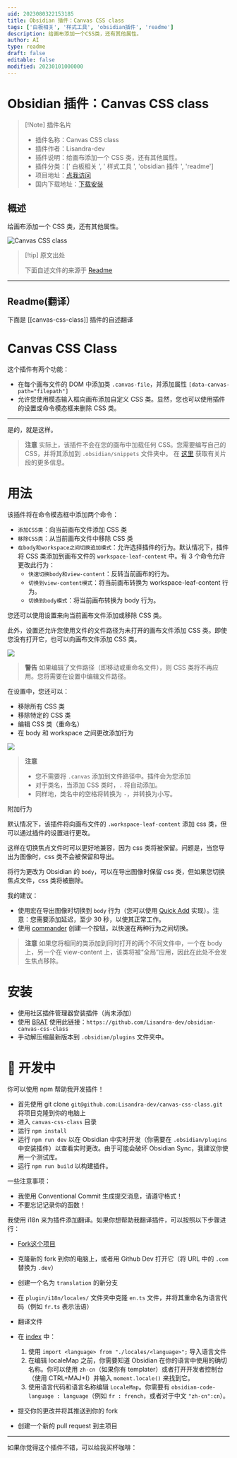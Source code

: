 ```yaml
---
uid: 2023080322153185
title: Obsidian 插件：Canvas CSS class
tags: ['白板相关', '样式工具', 'obsidian插件', 'readme']
description: 给画布添加一个CSS类，还有其他属性。
author: AI
type: readme
draft: false
editable: false
modified: 20230101000000
---
```


# Obsidian 插件：Canvas CSS class

> [!Note] 插件名片
> - 插件名称：Canvas CSS class
> - 插件作者：Lisandra-dev
> - 插件说明：给画布添加一个 CSS 类，还有其他属性。
> - 插件分类：[' 白板相关 ', ' 样式工具 ', 'obsidian 插件 ', 'readme']
> - 项目地址：[点我访问](https://github.com/Lisandra-dev/obsidian-canvas-css-class)
> - 国内下载地址：[下载安装](https://pkmer.cn/products/plugin/pluginMarket/?canvas-css-class)

## 概述

给画布添加一个 CSS 类，还有其他属性。

![Canvas CSS class](https://cdn.pkmer.cn/covers/canvas-css-class.png!pkmer)

> [!tip] 原文出处
>
>下面自述文件的来源于 [Readme](https://ghproxy.net/https://raw.githubusercontent.com/Lisandra-dev/obsidian-canvas-css-class/master/README.md)
>

---

## Readme(翻译）

下面是 [[canvas-css-class]] 插件的自述翻译

# Canvas CSS Class

这个插件有两个功能：

- 在每个画布文件的 DOM 中添加类 `.canvas-file`，并添加属性 `[data-canvas-path="filepath"]`
- 允许您使用模态输入框向画布添加自定义 CSS 类。显然，您也可以使用插件的设置或命令模态框来删除 CSS 类。

---

是的，就是这样。

> **注意**
> 实际上，该插件不会在您的画布中加载任何 CSS。您需要编写自己的 CSS，并将其添加到 `.obsidian/snippets` 文件夹中。
> 在 [这里](https://help.obsidian.md/Extending+Obsidian/CSS+snippets) 获取有关片段的更多信息。

# 用法

该插件将在命令模态框中添加两个命令：

- `添加CSS类`：向当前画布文件添加 CSS 类
- `移除CSS类`：从当前画布文件中移除 CSS 类
- `在body和workspace之间切换追加模式`：允许选择插件的行为。默认情况下，插件将 CSS 类添加到画布文件的 `workspace-leaf-content` 中。有 3 个命令允许更改此行为：
  - `快速切换body和view-content`：反转当前画布的行为。
  - `切换到view-content模式`：将当前画布转换为 workspace-leaf-content 行为。
  - `切换到body模式`：将当前画布转换为 body 行为。

您还可以使用设置来向当前画布文件添加或移除 CSS 类。

此外，设置还允许您使用文件的文件路径为未打开的画布文件添加 CSS 类。即使您没有打开它，也可以向画布文件添加 CSS 类。

![](docs/add_css_class_settings.png)

> **警告**
> 如果编辑了文件路径（即移动或重命名文件），则 CSS 类将不再应用。您将需要在设置中编辑文件路径。

在设置中，您还可以：

- 移除所有 CSS 类
- 移除特定的 CSS 类
- 编辑 CSS 类（重命名）
- 在 body 和 workspace 之间更改添加行为

![](docs/canvas-settings.png)

> **注意**
> - 您不需要将 `.canvas` 添加到文件路径中。插件会为您添加
> - 对于类名，当添加 CSS 类时，`.` 将自动添加。
> - 同样地，类名中的空格将转换为 `-`，并转换为小写。

附加行为

默认情况下，该插件将向画布文件的 `.workspace-leaf-content` 添加 css 类，但可以通过插件的设置进行更改。

这样在切换焦点文件时可以更好地兼容，因为 css 类将被保留。问题是，当您导出为图像时，css 类不会被保留和导出。

将行为更改为 Obsidian 的 `body`，可以在导出图像时保留 css 类，但如果您切换焦点文件，css 类将被删除。

我的建议：

- 使用宏在导出图像时切换到 `body` 行为（您可以使用 [Quick Add](https://github.com/chhoumann/quickadd) 实现）。注意：您需要添加延迟，至少 30 秒，以使其正常工作。
- 使用 [commander](https://github.com/phibr0/obsidian-commander) 创建一个按钮，以快速在两种行为之间切换。

> **注意**
> 如果您将相同的类添加到同时打开的两个不同文件中，一个在 body 上，另一个在 view-content 上，该类将被“全局”应用，因此在此处不会发生焦点移除。

# 安装

- 使用社区插件管理器安装插件（尚未添加）
- 使用 [BRAT](https://github.com/TfTHacker/obsidian42-brat) 使用此链接：`https://github.com/Lisandra-dev/obsidian-canvas-css-class`
- 手动解压缩最新版本到 `.obsidian/plugins` 文件夹中。

# :robot: 开发中

你可以使用 npm 帮助我开发插件！

- 首先使用 git clone `git@github.com:Lisandra-dev/canvas-css-class.git` 将项目克隆到你的电脑上
- 进入 `canvas-css-class` 目录
- 运行 `npm install`
- 运行 `npm run dev` 以在 Obsidian 中实时开发（你需要在 `.obsidian/plugins` 中安装插件）以查看实时更改。由于可能会破坏 Obsidian Sync，我建议你使用一个测试库。
- 运行 `npm run build` 以构建插件。

一些注意事项：

- 我使用 Conventional Commit 生成提交消息，请遵守格式！
- 不要忘记记录你的函数！

我使用 i18n 来为插件添加翻译。如果你想帮助我翻译插件，可以按照以下步骤进行：

- [Fork这个项目](https://github.com/Lisandra-dev/obsidian-canvas-css-class/fork)
- 克隆新的 fork 到你的电脑上，或者用 Github Dev 打开它（将 URL 中的 `.com` 替换为 `.dev`）
- 创建一个名为 `translation` 的新分支
- 在 `plugin/i18n/locales/` 文件夹中克隆 `en.ts` 文件，并将其重命名为语言代码（例如 `fr.ts` 表示法语）
- 翻译文件
- 在 [index](plugin/i18n/index.ts) 中：
    1. 使用 `import <language> from "./locales/<language>";` 导入语言文件
    2. 在编辑 localeMap 之前，你需要知道 Obsidian 在你的语言中使用的确切名称。你可以使用 `zh-cn`（如果你有 templater）或者打开开发者控制台（使用 CTRL+MAJ+I）并输入 `moment.locale()` 来找到它。
    3. 使用语言代码和语言名称编辑 `LocaleMap`。你需要有 `obsidian-code-language : language`（例如 `fr : french`，或者对于中文 `"zh-cn":cn`）。

- 提交你的更改并将其推送到你的 fork
- 创建一个新的 pull request 到主项目


---

如果你觉得这个插件不错，可以给我买杯咖啡：<br/>
